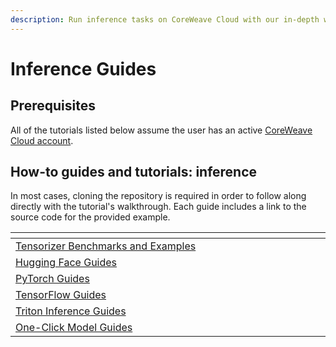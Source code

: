 ```yaml
---
description: Run inference tasks on CoreWeave Cloud with our in-depth walkthroughs
---
```


# Inference Guides

## Prerequisites

All of the tutorials listed below assume the user has an active [CoreWeave Cloud account](../../../welcome-to-coreweave/getting-started.md).

## How-to guides and tutorials: inference

In most cases, cloning the repository is required in order to follow along directly with the tutorial's walkthrough. Each guide includes a link to the source code for the provided example.&#x20;

<table data-header-hidden><thead><tr><th width="702"></th></tr></thead><tbody><tr><td><a href="tensorizer-benchmarks-and-examples/">Tensorizer Benchmarks and Examples</a></td></tr><tr><td><a href="hugging-face-guides/">Hugging Face Guides</a></td></tr><tr><td><a href="pytorch-guides/">PyTorch Guides</a></td></tr><tr><td><a href="tensorflow-guides/">TensorFlow Guides</a></td></tr><tr><td><a href="triton-inference-guides/">Triton Inference Guides</a></td></tr><tr><td><a href="one-click-model-guides/">One-Click Model Guides</a></td></tr></tbody></table>
